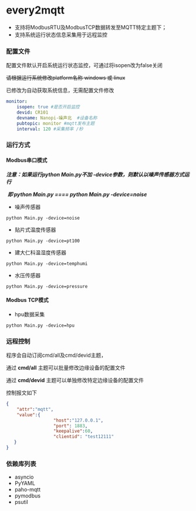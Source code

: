 # every2mqtt

- 支持将ModbusRTU及ModbusTCP数据转发至MQTT特定主题下；
- 支持系统运行状态信息采集用于远程监控



### 配置文件

配置文件默认开启系统运行状态监控，可通过将isopen改为false关闭

~~请根据运行系统修改platform名称  windows   或  linux~~

已修改为自动获取系统信息，无需配置文件修改

```yaml
monitor:
    isopen: true #是否开启监控
    devid: CR101
    devname: Nanopi-噪声北  #设备名称
    pubtopic: monitor #mqtt发布主题
    interval: 120 #采集频率 /秒
```



### 运行方式



#### Modbus串口模式

***注意：如果运行python Main.py不加 -device参数，则默认以噪声传感器方式运行***

​           ***即 python Main.py    ====      python Main.py -device=noise***

- 噪声传感器     

```shell
python Main.py -device=noise
```
- 贴片式温度传感器

```shell
python Main.py -device=pt100
```
- 建大仁科温湿度传感器

```shell
python Main.py -device=temphumi
```
- 水压传感器

```shell
python Main.py -device=pressure
```


#### Modbus TCP模式

- hpu数据采集

```
python Main.py -device=hpu
```



### 远程控制

程序会自动订阅cmd/all及cmd/devid主题，

通过  **cmd/all**  主题可以批量修改边缘设备的配置文件

通过 **cmd/devid** 主题可以单独修改特定边缘设备的配置文件

控制报文如下

```json
{
    "attr":"mqtt",
    "value":{
                  "host":"127.0.0.1",
                  "port": 1883,
                  "keepalive":60,
                  "clientid": "test12111"
   }
}
```



### 依赖库列表

- asyncio
- PyYAML
- paho-mqtt
- pymodbus
- psutil

